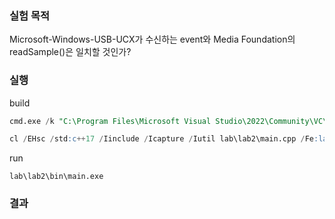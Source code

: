 ### 실험 목적

Microsoft-Windows-USB-UCX가 수신하는 event와 Media Foundation의 readSample()은 일치할 것인가?


### 실행

build
```sql
cmd.exe /k "C:\Program Files\Microsoft Visual Studio\2022\Community\VC\Auxiliary\Build\vcvars64.bat"

cl /EHsc /std:c++17 /Iinclude /Icapture /Iutil lab\lab2\main.cpp /Fe:lab\lab2\bin\main.exe mfplat.lib mf.lib mfreadwrite.lib mfuuid.lib propsys.lib ole32.lib
```

run
```
lab\lab2\bin\main.exe
```


### 결과

